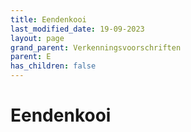 ```yaml
---
title: Eendenkooi
last_modified_date: 19-09-2023
layout: page
grand_parent: Verkenningsvoorschriften
parent: E
has_children: false
---
```


Eendenkooi
==========

